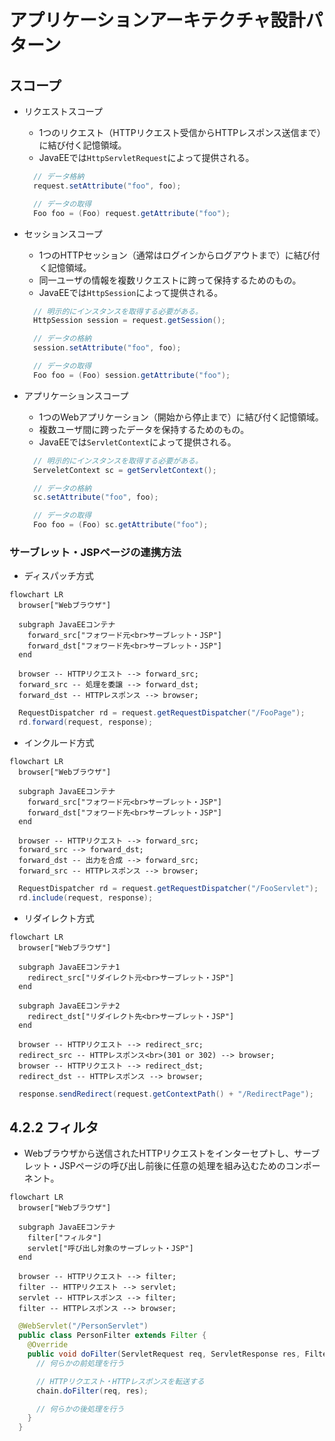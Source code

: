 # アプリケーションアーキテクチャ設計パターン

## スコープ

- リクエストスコープ
  - 1つのリクエスト（HTTPリクエスト受信からHTTPレスポンス送信まで）に結び付く記憶領域。
  - JavaEEでは`HttpServletRequest`によって提供される。

  ``` Java
    // データ格納
    request.setAttribute("foo", foo);

    // データの取得
    Foo foo = (Foo) request.getAttribute("foo");
  ```

- セッションスコープ
  - 1つのHTTPセッション（通常はログインからログアウトまで）に結び付く記憶領域。
  - 同一ユーザの情報を複数リクエストに跨って保持するためのもの。
  - JavaEEでは`HttpSession`によって提供される。

  ``` Java
    // 明示的にインスタンスを取得する必要がある。
    HttpSession session = request.getSession();

    // データの格納
    session.setAttribute("foo", foo);

    // データの取得
    Foo foo = (Foo) session.getAttribute("foo");
  ```

- アプリケーションスコープ
  - 1つのWebアプリケーション（開始から停止まで）に結び付く記憶領域。
  - 複数ユーザ間に跨ったデータを保持するためのもの。
  - JavaEEでは`ServletContext`によって提供される。

  ``` Java
    // 明示的にインスタンスを取得する必要がある。
    ServeletContext sc = getServletContext();

    // データの格納
    sc.setAttribute("foo", foo);

    // データの取得
    Foo foo = (Foo) sc.getAttribute("foo");
  ```

### サーブレット・JSPページの連携方法

- ディスパッチ方式

``` mermaid
flowchart LR
  browser["Webブラウザ"]

  subgraph JavaEEコンテナ
    forward_src["フォワード元<br>サーブレット・JSP"]
    forward_dst["フォワード先<br>サーブレット・JSP"]
  end

  browser -- HTTPリクエスト --> forward_src;
  forward_src -- 処理を委譲 --> forward_dst;
  forward_dst -- HTTPレスポンス --> browser;
```

``` Java
  RequestDispatcher rd = request.getRequestDispatcher("/FooPage");
  rd.forward(request, response);
```


- インクルード方式

``` mermaid
flowchart LR
  browser["Webブラウザ"]

  subgraph JavaEEコンテナ
    forward_src["フォワード元<br>サーブレット・JSP"]
    forward_dst["フォワード先<br>サーブレット・JSP"]
  end

  browser -- HTTPリクエスト --> forward_src;
  forward_src --> forward_dst;
  forward_dst -- 出力を合成 --> forward_src;
  forward_src -- HTTPレスポンス --> browser;
```

``` Java
  RequestDispatcher rd = request.getRequestDispatcher("/FooServlet");
  rd.include(request, response);
```

- リダイレクト方式

``` mermaid
flowchart LR
  browser["Webブラウザ"]

  subgraph JavaEEコンテナ1
    redirect_src["リダイレクト元<br>サーブレット・JSP"]
  end

  subgraph JavaEEコンテナ2
    redirect_dst["リダイレクト先<br>サーブレット・JSP"]
  end

  browser -- HTTPリクエスト --> redirect_src;
  redirect_src -- HTTPレスポンス<br>(301 or 302) --> browser;
  browser -- HTTPリクエスト --> redirect_dst;
  redirect_dst -- HTTPレスポンス --> browser;
```

``` Java
  response.sendRedirect(request.getContextPath() + "/RedirectPage");
```

## 4.2.2 フィルタ

- Webブラウザから送信されたHTTPリクエストをインターセプトし、サーブレット・JSPページの呼び出し前後に任意の処理を組み込むためのコンポーネント。

``` mermaid
flowchart LR
  browser["Webブラウザ"]

  subgraph JavaEEコンテナ
    filter["フィルタ"]
    servlet["呼び出し対象のサーブレット・JSP"]
  end

  browser -- HTTPリクエスト --> filter;
  filter -- HTTPリクエスト --> servlet;
  servlet -- HTTPレスポンス --> filter;
  filter -- HTTPレスポンス --> browser;
```

``` Java
  @WebServlet("/PersonServlet")
  public class PersonFilter extends Filter {
    @Override
    public void doFilter(ServletRequest req, ServletResponse res, FilterChain chain) throws IOException, ServletException {
      // 何らかの前処理を行う

      // HTTPリクエスト・HTTPレスポンスを転送する
      chain.doFilter(req, res);

      // 何らかの後処理を行う
    }
  }
```